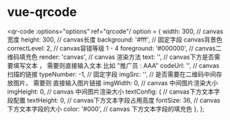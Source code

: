 # vue-qrcode


<qr-code :options="options" ref="qrcode"/
option = {
          width: 300,  // canvas宽度
          height: 300,  // canvas长度
          background: '#fff',  // 固定字段 canvas背景色
          correctLevel: 2,  // canvas容错等级   1 - 4 
          foreground: '#000000', // canvas二维码填充色
          render: 'canvas', // canvas 渲染方法
          text: '', // canvas下方是否需要填写文本  ，  需要则直接输入文本  比如 "推广员 : AAA"
          codeUrl: '', // canvas 扫描的链接
          typeNumber: -1, // 固定字段
          imgSrc: '', // 是否需要在二维码中间存放图片， 需要则 直接输入图片链接
          imgWidth: 0,  // canvas 中间图片渲染大小
          imgHeight: 0, // canvas 中间图片渲染大小
          textConfig: { // canvas下方文本字段配置
              textHeight: 0,  // canvas下方文本字段占用高度
              fontSize: 36, // canvas 下方文本字段的大小
              color: '#000',  // canvas 下方文本字段的填充色
          },
      };
